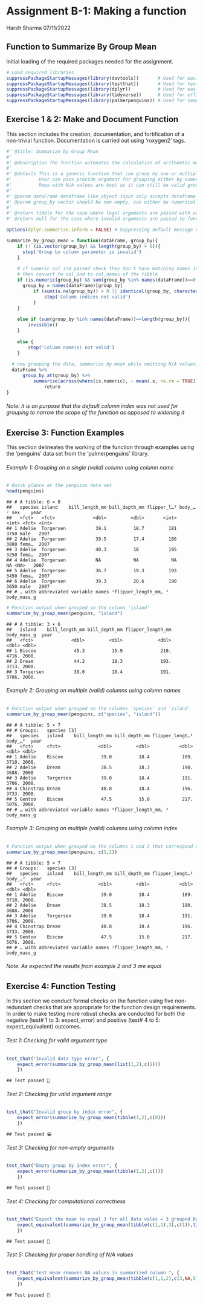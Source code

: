 Assignment B-1: Making a function
================
Harsh Sharma
07/11/2022

## Function to Summarize By Group Mean

Initial loading of the required packages needed for the assignment.

``` r
# Load required libraries
suppressPackageStartupMessages(library(devtools))       # Used for easier R function aiding with package development
suppressPackageStartupMessages(library(testthat))       # Used for testing function
suppressPackageStartupMessages(library(dplyr))          # Used for easier data manipulation
suppressPackageStartupMessages(library(tidyverse))      # Used for efficient data science workflow implementation
suppressPackageStartupMessages(library(palmerpenguins)) # Used for sample data to showcase examples
```

## Exercise 1 & 2: Make and Document Function

This section includes the creation, documentation, and fortification of
a non-trivial function. Documentation is carried out using ‘roxygen2’
tags.

``` r
#' @title: Summarize by Group Mean
#'
#' @description The function automates the calculation of arithmetic mean operating on and summarizing by the grouping chosen by the user
#' 
#' @details This is a generic function that can group by one or multiple levels passed by the user
#'          User can pass provide argument for grouping either by numerical index or column name because both ways are used in practice 
#'          Rows with N/A values are kept as it can still be valid grouping combinations. Thus N/A values are treated via omission in the calculation of mean
#' 
#' @param dataFrame dataframe_like_object input only accepts dataframe or tibbular data & hence the chosen name to indicate the inclusion of both
#' @param group_by vector should be non-empty, can either be numerical or string thus the chosen name is kept generic
#' 
#' @return tibble for the case where legal arguments are passed with values of calculated mean for numeric columns not used in grouping
#' @return null for the case where invalid arguments are passed to function along with error message   

options(dplyr.summarise.inform = FALSE) # Suppressing default message using global option

summarize_by_group_mean = function(dataFrame, group_by){
    if (! (is.vector(group_by) && length(group_by) > 0)){
      stop('Group by column parameter is invalid')
    }
    
    # if numeric col_ind passed check they don't have matching names in the tibble
    # then convert to col_ind to col_names of the tibble
    if (is.numeric(group_by) && sum(group_by %in% names(dataFrame))==0 ){
      group_by = names(dataFrame)[group_by]
          if (sum(is.na(group_by)) > 0 || identical(group_by, character(0)) ) { # Ensuring no column index is out of bounds
              stop('Column indices not valid')
          }
    } 
    
    else if (sum(group_by %in% names(dataFrame))==length(group_by)){   # if reached here then ensuring all input vector elements are legal column names
        invisible()
    }
  
    else {
        stop('Column name(s) not valid')
    }
  
  # now grouping the data, summarize by mean while omitting N/A values, and return
  dataFrame %>% 
      group_by_at(group_by) %>%
          summarise(across(where(is.numeric), ~ mean(.x, na.rm = TRUE))) %>% 
              return
}
```

###### Note: It is on purpose that the default column index was not used for grouping to narrow the scope of the function as opposed to widening it

## Exercise 3: Function Examples

This section delineates the working of the function through examples
using the ‘penguins’ data set from the ‘palmerpenguins’ library.

###### Example 1: Grouping on a single (valid) column using column name

``` r
# Quick glance at the penguins data set
head(penguins)
```

    ## # A tibble: 6 × 8
    ##   species island    bill_length_mm bill_depth_mm flipper_l…¹ body_…² sex    year
    ##   <fct>   <fct>              <dbl>         <dbl>       <int>   <int> <fct> <int>
    ## 1 Adelie  Torgersen           39.1          18.7         181    3750 male   2007
    ## 2 Adelie  Torgersen           39.5          17.4         186    3800 fema…  2007
    ## 3 Adelie  Torgersen           40.3          18           195    3250 fema…  2007
    ## 4 Adelie  Torgersen           NA            NA            NA      NA <NA>   2007
    ## 5 Adelie  Torgersen           36.7          19.3         193    3450 fema…  2007
    ## 6 Adelie  Torgersen           39.3          20.6         190    3650 male   2007
    ## # … with abbreviated variable names ¹​flipper_length_mm, ²​body_mass_g

``` r
# Function output when grouped on the column 'island'
summarize_by_group_mean(penguins, "island")
```

    ## # A tibble: 3 × 6
    ##   island    bill_length_mm bill_depth_mm flipper_length_mm body_mass_g  year
    ##   <fct>              <dbl>         <dbl>             <dbl>       <dbl> <dbl>
    ## 1 Biscoe              45.3          15.9              210.       4716. 2008.
    ## 2 Dream               44.2          18.3              193.       3713. 2008.
    ## 3 Torgersen           39.0          18.4              191.       3706. 2008.

###### Example 2: Grouping on multiple (valid) columns using column names

``` r
# Function output when grouped on the columns 'species' and 'island'
summarize_by_group_mean(penguins, c("species", "island"))
```

    ## # A tibble: 5 × 7
    ## # Groups:   species [3]
    ##   species   island    bill_length_mm bill_depth_mm flipper_lengt…¹ body_…²  year
    ##   <fct>     <fct>              <dbl>         <dbl>           <dbl>   <dbl> <dbl>
    ## 1 Adelie    Biscoe              39.0          18.4            189.   3710. 2008.
    ## 2 Adelie    Dream               38.5          18.3            190.   3688. 2008 
    ## 3 Adelie    Torgersen           39.0          18.4            191.   3706. 2008.
    ## 4 Chinstrap Dream               48.8          18.4            196.   3733. 2008.
    ## 5 Gentoo    Biscoe              47.5          15.0            217.   5076. 2008.
    ## # … with abbreviated variable names ¹​flipper_length_mm, ²​body_mass_g

###### Example 3: Grouping on multiple (valid) columns using column index

``` r
# Function output when grouped on the columns 1 and 2 that correspond to 'species' and 'island'
summarize_by_group_mean(penguins, c(1,2))
```

    ## # A tibble: 5 × 7
    ## # Groups:   species [3]
    ##   species   island    bill_length_mm bill_depth_mm flipper_lengt…¹ body_…²  year
    ##   <fct>     <fct>              <dbl>         <dbl>           <dbl>   <dbl> <dbl>
    ## 1 Adelie    Biscoe              39.0          18.4            189.   3710. 2008.
    ## 2 Adelie    Dream               38.5          18.3            190.   3688. 2008 
    ## 3 Adelie    Torgersen           39.0          18.4            191.   3706. 2008.
    ## 4 Chinstrap Dream               48.8          18.4            196.   3733. 2008.
    ## 5 Gentoo    Biscoe              47.5          15.0            217.   5076. 2008.
    ## # … with abbreviated variable names ¹​flipper_length_mm, ²​body_mass_g

###### Note: As expected the results from example 2 and 3 are equal

## Exercise 4: Function Testing

In this section we conduct formal checks on the function using five
non-redundant checks that are appropriate for the function design
requirements. In order to make testing more robust checks are conducted
for both the negative (test# 1 to 3: expect_error) and positive (test# 4
to 5: expect_equivalent) outcomes.

###### Test 1: Checking for valid argument type

``` r
test_that("Invalid data type error", {
    expect_error(summarize_by_group_mean(list(1,2),c(1)))
    })
```

    ## Test passed 🎉

###### Test 2: Checking for valid argument range

``` r
test_that("Invalid group by index error", {
    expect_error(summarize_by_group_mean(tibble(1,2),c(0)))
    })
```

    ## Test passed 😀

###### Test 3: Checking for non-empty arguments

``` r
test_that("Empty group by index error", {
    expect_error(summarize_by_group_mean(tibble(1,2),c()))
    })
```

    ## Test passed 🌈

###### Test 4: Checking for computational correctness

``` r
test_that("Expect the mean to equal 3 for all data vales = 3 grouped by first index", {
    expect_equivalent(summarize_by_group_mean(tibble(c(1,1),3),c(1)),tibble(c(1),c(3)))
    })
```

    ## Test passed 🥳

###### Test 5: Checking for proper handling of N/A values

``` r
test_that("Test mean removes NA values in summarized column ", {
    expect_equivalent(summarize_by_group_mean(tibble(c(1,1,2),c(3,NA,5)),c(1)),tibble(c(1,2),c(3,5)))
    })
```

    ## Test passed 🎊
